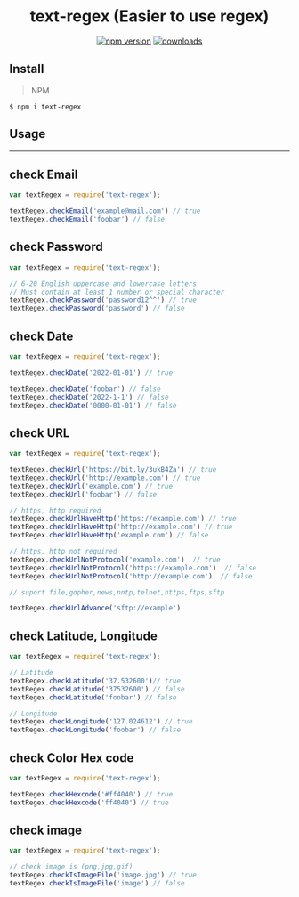<div align="center">
  <h1>text-regex (Easier to use regex)</h1>

  [![npm version](http://img.shields.io/npm/v/text-regex.svg?style=flat-square)](https://www.npmjs.org/package/text-regex)
  [![downloads](http://img.shields.io/npm/dm/text-regex.svg?style=flat-square)](https://www.npmjs.org/package/text-regex)
</div>

## Install

> NPM

```
$ npm i text-regex
```

## Usage

---

## check Email

```js
var textRegex = require('text-regex');

textRegex.checkEmail('example@mail.com') // true
textRegex.checkEmail('foobar') // false
```

## check Password

```js
var textRegex = require('text-regex');

// 6-20 English uppercase and lowercase letters
// Must contain at least 1 number or special character
textRegex.checkPassword('password12^^') // true
textRegex.checkPassword('password') // false
```

## check Date

```js
var textRegex = require('text-regex');

textRegex.checkDate('2022-01-01') // true

textRegex.checkDate('foobar') // false
textRegex.checkDate('2022-1-1') // false
textRegex.checkDate('0000-01-01') // false
```

## check URL

```js
var textRegex = require('text-regex');

textRegex.checkUrl('https://bit.ly/3ukB4Za') // true
textRegex.checkUrl('http://example.com') // true
textRegex.checkUrl('example.com') // true
textRegex.checkUrl('foobar') // false

// https, http required
textRegex.checkUrlHaveHttp('https://example.com') // true
textRegex.checkUrlHaveHttp('http://example.com') // true
textRegex.checkUrlHaveHttp('example.com') // false

// https, http not required
textRegex.checkUrlNotProtocol('example.com')  // true
textRegex.checkUrlNotProtocol('https://example.com')  // false
textRegex.checkUrlNotProtocol('http://example.com')  // false

// suport file,gopher,news,nntp,telnet,https,ftps,sftp

textRegex.checkUrlAdvance('sftp://example')
```

## check Latitude, Longitude

```js
var textRegex = require('text-regex');

// Latitude
textRegex.checkLatitude('37.532600')// true
textRegex.checkLatitude('37532600') // false
textRegex.checkLatitude('foobar') // false

// Longitude
textRegex.checkLongitude('127.024612') // true
textRegex.checkLongitude('foobar') // false
```

## check Color Hex code

```js
var textRegex = require('text-regex');

textRegex.checkHexcode('#ff4040') // true
textRegex.checkHexcode('ff4040') // true
```

## check image

```js
var textRegex = require('text-regex');

// check image is (png,jpg,gif)
textRegex.checkIsImageFile('image.jpg') // true
textRegex.checkIsImageFile('image') // false
```